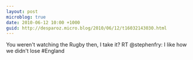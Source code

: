 ```yaml
---
layout: post
microblog: true
date: 2010-06-12 10:00 +1000
guid: http://desparoz.micro.blog/2010/06/12/t16032143030.html
---
```

You weren't watching the Rugby then, I take it? RT @stephenfry: I like how we didn't lose #England
